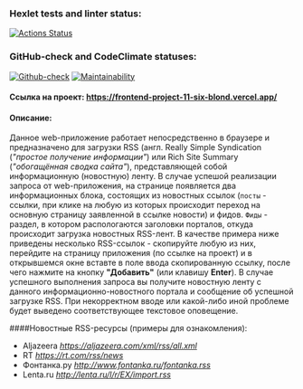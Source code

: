 ### Hexlet tests and linter status:
[![Actions Status](https://github.com/usergitvv/frontend-project-11/workflows/hexlet-check/badge.svg)](https://github.com/usergitvv/frontend-project-11/actions)

### GitHub-check and CodeClimate statuses:
[![Github-check](https://github.com/usergitvv/frontend-project-11/actions/workflows/github-check.yml/badge.svg)](https://github.com/usergitvv/frontend-project-11/actions/workflows/github-check.yml)  [![Maintainability](https://api.codeclimate.com/v1/badges/064b1aa0ab42ee4b9261/maintainability)](https://codeclimate.com/github/usergitvv/frontend-project-11/maintainability)

#### Ссылка на проект:   https://frontend-project-11-six-blond.vercel.app/
#### Описание:
Данное web-приложение работает непосредственно в браузере и предназначено для загрузки RSS (англ. Really Simple Syndication (_"простое получение информации"_) или Rich Site Summary (_"обогащённая сводка сайта"_), представляющей собой информационную (новостную) ленту. В случае успешой реализации запроса от web-приложения, на странице появляется два информационных блока, состоящих из новостных ссылок (```посты``` - ссылки, при клике на любую из которых происходит переход на основную страницу заявленной в ссылке новости) и фидов. ```Фиды``` - раздел, в котором распологаются заголовки порталов, откуда происходит загрузка новостных RSS-лент. В качестве примера ниже приведены несколько RSS-ссылок -  скопируйте любую из них, перейдите на страницу приложения (по ссылке на проект) и в открывшемся окне вставте в поле ввода скопированную ссылку, после чего нажмите на кнопку __"Добавить"__ (или клавишу __Enter__). В случае успешного выполнения запроса вы получите новостную ленту с данного информационно-новостного портала и сообщение об успешной загрузке RSS. При некорректном вводе или какой-либо иной проблеме будет выведено соответствующее текстовое оповещение.

####Новостные RSS-ресурсы (примеры для ознакомления):
* Aljazeera  _https://aljazeera.com/xml/rss/all.xml_
* RT _https://rt.com/rss/news_
* Фонтанка.ру _http://www.fontanka.ru/fontanka.rss_
* Lenta.ru  _http://lenta.ru/l/r/EX/import.rss_
